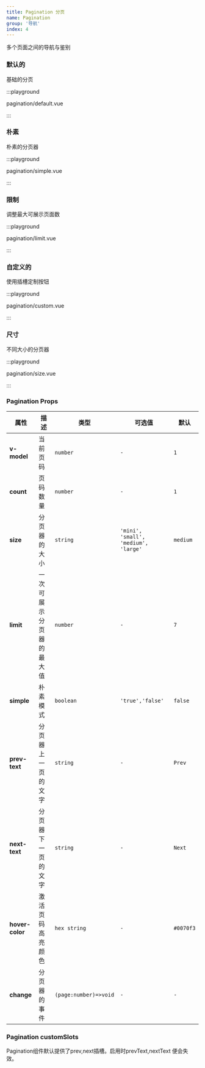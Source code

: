 ```yaml
---
title: Pagination 分页
name: Pagination
group: '导航'
index: 4
---
```


多个页面之间的导航与鉴别

### 默认的

基础的分页

:::playground

pagination/default.vue

:::

### 朴素

朴素的分页器

:::playground

pagination/simple.vue

:::

### 限制

调整最大可展示页面数

:::playground

pagination/limit.vue

:::

### 自定义的

使用插槽定制按钮

:::playground

pagination/custom.vue

:::

### 尺寸

不同大小的分页器

:::playground

pagination/size.vue

:::

### Pagination Props

| 属性            | 描述                     | 类型                  | 可选值                               | 默认      |
| --------------- | ------------------------ | --------------------- | ------------------------------------ | --------- |
| **v-model**     | 当前页码                 | `number`              | `-`                                  | `1`       |
| **count**       | 页码数量                 | `number`              | `-`                                  | `1`       |
| **size**        | 分页器的大小             | `string`              | `'mini', 'small', 'medium', 'large'` | `medium`  |
| **limit**       | 一次可展示分页器的最大值 | `number`              | `-`                                  | `7`       |
| **simple**      | 朴素模式                 | `boolean`             | `'true','false'`                     | `false`   |
| **prev-text**   | 分页器上一页的文字       | `string`              | `-`                                  | `Prev`    |
| **next-text**   | 分页器下一页的文字       | `string`              | `-`                                  | `Next`    |
| **hover-color** | 激活页码高亮颜色         | `hex string`          | `-`                                  | `#0070f3` |
| **change**      | 分页器的事件             | `(page:number)=>void` | `-`                                  | `-`       |

### Pagination customSlots

<fe-card>
  Pagination组件默认提供了<fe-code>prev,next</fe-code>插槽。启用时<fe-code>prevText,nextText</fe-code>
  便会失效。
</fe-card>
